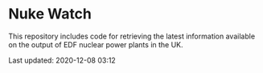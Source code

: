 # Nuke Watch

This repository includes code for retrieving the latest information available on the output of EDF nuclear power plants in the UK.

Last updated: 2020-12-08 03:12